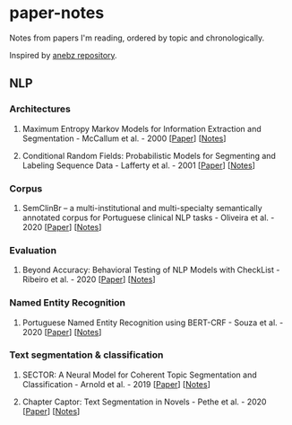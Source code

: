 # paper-notes

Notes from papers I'm reading, ordered by topic and chronologically.

Inspired by [anebz repository](https://github.com/anebz/papers).

## NLP

### Architectures

1. Maximum Entropy Markov Models for Information Extraction and Segmentation - McCallum et al. - 2000 [[Paper](http://www.ai.mit.edu/courses/6.891-nlp/READINGS/maxent.pdf)] [[Notes](architectures/2000_MEMM.md)]

2. Conditional Random Fields: Probabilistic Models for Segmenting and Labeling Sequence Data - Lafferty et al. - 2001 [[Paper](https://repository.upenn.edu/cgi/viewcontent.cgi?article=1162&context=cis_papers)] [[Notes](architectures/2001_CRF.md)]

### Corpus

1. SemClinBr – a multi-institutional and multi-specialty semantically annotated corpus for Portuguese clinical NLP tasks - Oliveira et al. - 2020 [[Paper](https://arxiv.org/pdf/2001.10071.pdf)] [[Notes](corpus/2020_SemClinBr.md)]

### Evaluation

1. Beyond Accuracy: Behavioral Testing of NLP Models with CheckList - Ribeiro et al. - 2020 [[Paper](https://arxiv.org/abs/2005.04118)] [[Notes](evaluation/2020_CheckList.md)]

### Named Entity Recognition

1. Portuguese Named Entity Recognition using BERT-CRF - Souza et al. - 2020 [[Paper](https://arxiv.org/pdf/1909.10649.pdf)] [[Notes](named_entity_recognition/2020_NER_BERT_CRF.md)]

### Text segmentation & classification

1. SECTOR: A Neural Model for Coherent Topic Segmentation and Classification - Arnold et al. - 2019 [[Paper](https://arxiv.org/abs/1902.04793)] [[Notes](text_segmentation_classification/2019_SECTOR.md)]

2. Chapter Captor: Text Segmentation in Novels - Pethe et al. - 2020 [[Paper](https://www.aclweb.org/anthology/2020.emnlp-main.672/)] [[Notes](text_segmentation_classification/2020_Chapter_Captor.md)]

